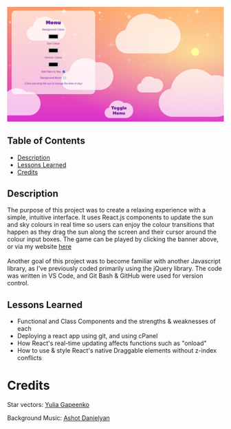 [![banner](src/components/imgs/Banner.png)](https://khyleb.github.io/sunset-maker/)

## Table of Contents
- [Description](#description)
- [Lessons Learned](#lessons-learned)
- [Credits](#credits)

## Description

The purpose of this project was to create a relaxing experience with a simple, intuitive interface. It uses React.js components to update the sun and sky colours in real time so users can enjoy the colour transitions that happen as they drag the sun along the screen and their cursor around the colour input boxes. The game can be played by clicking the banner above, or via my website [here]([https://kbest.ca/sunset-maker/])
<br><br>
Another goal of this project was to become familiar with another Javascript library, as I've previously coded primarily using the jQuery library. The code was written in VS Code, and Git Bash & GitHub were used for version control.

## Lessons Learned

- Functional and Class Components and the strengths & weaknesses of each
- Deploying a react app using git, and using cPanel
- How React's real-time updating affects functions such as "onload"
- How to use & style React's native Draggable elements without z-index conflicts

# Credits

Star vectors: [Yulia Gapeenko](https://www.vecteezy.com/vector-art/2476491-set-of-original-stars-sparkle-firework-decoration-twinkle-shiny-flash-icon)

Background Music: [Ashot Danielyan](https://pixabay.com/users/ashot-danielyan-composer-27049680/)
